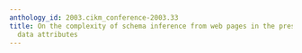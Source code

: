 ```yaml
---
anthology_id: 2003.cikm_conference-2003.33
title: On the complexity of schema inference from web pages in the presence of nullable
  data attributes
---
```

